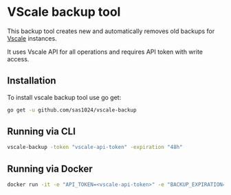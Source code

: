 # VScale backup tool

This backup tool creates new and automatically removes old backups for [Vscale](https://vscale.io) instances.

It uses Vscale API for all operations and requires API token with write access.

## Installation
To install vscale backup tool use go get:
```bash
go get -u github.com/sas1024/vscale-backup
```
## Running via CLI

```bash
vscale-backup -token "vscale-api-token" -expiration "48h"
```

## Running via Docker
```bash
docker run -it -e "API_TOKEN=<vscale-api-token>" -e "BACKUP_EXPIRATION=48h" sas1024/vscale-backup
```
